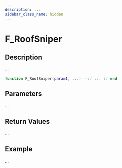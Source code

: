 ```yaml
---
description: ...
sidebar_class_name: hidden
---
```


# F_RoofSniper

## Description

...

```lua
function F_RoofSniper(param1, ...) --[[ ... ]] end
```

## Parameters

...

## Return Values

...

## Example

...

